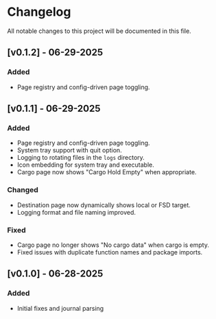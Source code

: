 # Changelog

All notable changes to this project will be documented in this file.

## [v0.1.2] - 06-29-2025

### Added
- Page registry and config-driven page toggling.

## [v0.1.1] - 06-29-2025

### Added
- Page registry and config-driven page toggling.
- System tray support with quit option.
- Logging to rotating files in the `logs` directory.
- Icon embedding for system tray and executable.
- Cargo page now shows "Cargo Hold Empty" when appropriate.

### Changed
- Destination page now dynamically shows local or FSD target.
- Logging format and file naming improved.

### Fixed
- Cargo page no longer shows "No cargo data" when cargo is empty.
- Fixed issues with duplicate function names and package imports.

## [v0.1.0] - 06-28-2025

### Added
- Initial fixes and journal parsing
